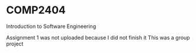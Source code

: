 # COMP2404
Introduction to Software Engineering

Assignment 1 was not uploaded because I did not finish it
This was a group project


